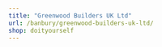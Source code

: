 ```yaml
---
title: "Greenwood Builders UK Ltd"
url: /banbury/greenwood-builders-uk-ltd/
shop: doityourself
---
```

